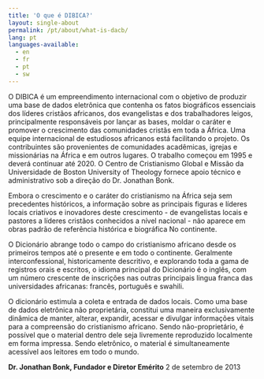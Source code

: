 ```yaml
---
title: 'O que é DIBICA?'
layout: single-about
permalink: /pt/about/what-is-dacb/
lang: pt
languages-available:                         
  - en
  - fr
  - pt
  - sw
---
```

O DIBICA é um empreendimento internacional com o objetivo de produzir uma base de dados eletrônica que contenha os fatos biográficos essenciais dos líderes cristãos africanos, dos evangelistas e dos trabalhadores leigos, principalmente responsáveis ​​por lançar as bases, moldar o caráter e promover o crescimento das comunidades cristãs em toda a África. Uma equipe internacional de estudiosos africanos está facilitando o projeto. Os contribuintes são provenientes de comunidades acadêmicas, igrejas e missionárias na África e em outros lugares. O trabalho começou em 1995 e deverá continuar até 2020. O Centro de Cristianismo Global e Missão da Universidade de Boston University of Theology fornece apoio técnico e administrativo sob a direção do Dr. Jonathan Bonk.

Embora o crescimento e o caráter do cristianismo na África seja sem precedentes históricos, a informação sobre as principais figuras e líderes locais criativos e inovadores deste crescimento - de evangelistas locais e pastores a líderes cristãos conhecidos a nível nacional - não aparece em obras padrão de referência histórica e biográfica No continente.

O Dicionário abrange todo o campo do cristianismo africano desde os primeiros tempos até o presente e em todo o continente. Geralmente interconfessional, historicamente descritivo, e explorando toda a gama de registros orais e escritos, o idioma principal do Dicionário é o inglês, com um número crescente de inscrições nas outras principais lingua franca das universidades africanas: francês, português e swahili.

O dicionário estimula a coleta e entrada de dados locais. Como uma base de dados eletrônica não proprietária, constitui uma maneira exclusivamente dinâmica de manter, alterar, expandir, acessar e divulgar informações vitais para a compreensão do cristianismo africano. Sendo não-proprietário, é possível que o material dentro dele seja livremente reproduzido localmente em forma impressa. Sendo eletrônico, o material é simultaneamente acessível aos leitores em todo o mundo.

**Dr. Jonathan Bonk, Fundador e Diretor Emérito**
2 de setembro de 2013
